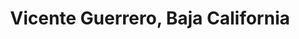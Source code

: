 ---
title: Vicente Guerrero, Baja California
url: /vicente-guerrero-baja-california/
latitude: 30.728
longitude: -115.991
---
